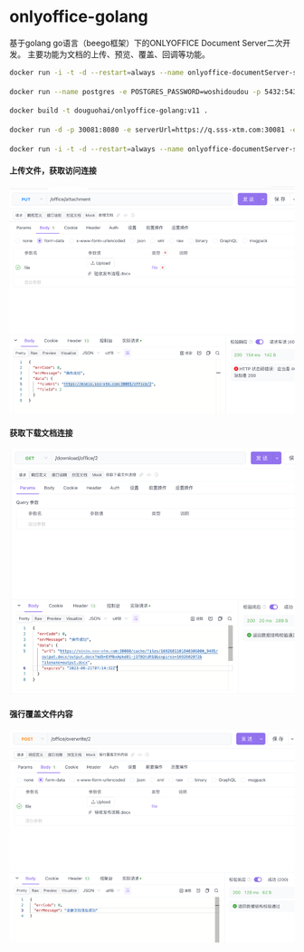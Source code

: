 # onlyoffice-golang
基于golang go语言（beego框架）下的ONLYOFFICE Document Server二次开发。
主要功能为文档的上传、预览、覆盖、回调等功能。

```bash
docker run -i -t -d --restart=always --name onlyoffice-documentServer-server -p 30080:80 -e REDIS_SERVER_HOST=192.168.10.239 -e REDIS_SERVER_PORT=6379 -e REDIS_SERVER_PASS=redis2020! -e DB_TYPE=postgres -e DB_HOST=192.168.10.240 -e DB_PORT=5432 -e DB_NAME=document -e DB_USER=postgres -e DB_PWD=Xtm@123456 douguohai/onlyoffice-documentserver:7.1.1.76

docker run --name postgres -e POSTGRES_PASSWORD=woshidoudou -p 5432:5432 -d postgres:9.6

docker build -t douguohai/onlyoffice-golang:v11 . 

docker run -d -p 30081:8080 -e serverUrl=https://q.sss-xtm.com:30081 -e wsServer=wss://q.sss-xtm.com:30081/ws -e documentServer=https://q.sss-xtm.com:30080 -e dbHost=192.168.10.240 -e dbPassword=Xtm@123456 douguohai/onlyoffice-golang:v12

docker run -i -t -d --restart=always --name onlyoffice-documentServer-server -p 30080:80  douguohai/onlyoffice-documentserver:7.1.1.76
```

#### 上传文件，获取访问连接
![img.png](document/img/img_upload.png)

#### 获取下载文档连接
![img.png](document/img/img_download.png)

#### 强行覆盖文件内容
![img.png](document/img/img_overwrite.png)



